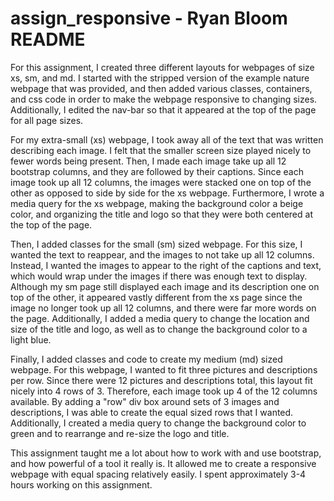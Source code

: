 # assign_responsive - Ryan Bloom README

For this assignment, I created three different layouts for webpages of size xs, sm, and md.  I started with the stripped version of the example nature webpage that was provided, and then added various classes, containers, and css code in order to make the webpage responsive to changing sizes.  Additionally, I edited the nav-bar so that it appeared at the top of the page for all page sizes. 

For my extra-small (xs) webpage, I took away all of the text that was written describing each image.  I felt that the smaller screen size played nicely to fewer words being present.  Then, I made each image take up all 12 bootstrap columns, and they are followed by their captions.  Since each image took up all 12 columns, the images were stacked one on top of the other as opposed to side by side for the xs webpage.  Furthermore, I wrote a media query for the xs webpage, making the background color a beige color, and organizing the title and logo so that they were both centered at the top of the page.

Then, I added classes for the small (sm) sized webpage.  For this size, I wanted the text to reappear, and the images to not take up all 12 columns.  Instead, I wanted the images to appear to the right of the captions and text, which would wrap under the images if there was enough text to display.  Although my sm page still displayed each image and its description one on top of the other, it appeared vastly different from the xs page since the image no longer took up all 12 columns, and there were far more words on the page.  Additionally, I added a media query to change the location and size of the title and logo, as well as to change the background color to a light blue.  

Finally, I added classes and code to create my medium (md) sized webpage.  For this webpage, I wanted to fit three pictures and descriptions per row.  Since there were 12 pictures and descriptions total, this layout fit nicely into 4 rows of 3.  Therefore, each image took up 4 of the 12 columns available.  By adding a "row" div box around sets of 3 images and descriptions, I was able to create the equal sized rows that I wanted.  Additionally, I created a media query to change the background color to green and to rearrange and re-size the logo and title.  

This assignment taught me a lot about how to work with and use bootstrap, and how powerful of a tool it really is.  It allowed me to create a responsive webpage with equal spacing relatively easily.  I spent approximately 3-4 hours working on this assignment.      